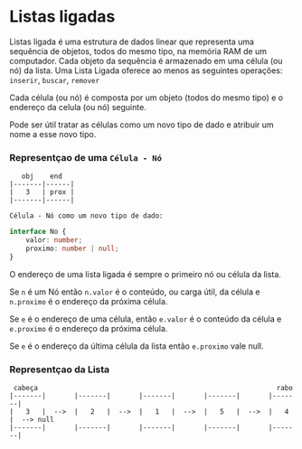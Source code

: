 # Listas ligadas

Listas ligada é uma estrutura de dados linear que representa uma sequência de objetos, todos do mesmo tipo, na memória RAM de um computador. Cada objeto da sequência é armazenado em uma célula (ou nó) da lista. Uma Lista Ligada oferece ao menos as seguintes operações: `inserir`, `buscar`, `remover`

Cada célula (ou nó) é composta por um objeto (todos do mesmo tipo) e o endereço da celula (ou nó) seguinte.

Pode ser útil tratar as células como um novo tipo de dado e atribuir um nome a esse novo tipo.

### Representçao de uma `Célula - Nó`

       obj    end
    |-------|------|
    |   3   | prox |
    |-------|------|

`Célula - Nó como um novo tipo de dado:`

```typescript
interface No {
    valor: number;
    proximo: number | null;
}
```

O endereço de uma lista ligada é sempre o primeiro nó ou célula da lista.

Se `n` é um Nó então `n.valor` é o conteúdo, ou carga útil, da célula e `n.proximo` é o endereço da próxima célula. 

Se `e` é o endereço de uma célula, então `e.valor` é o conteúdo da célula e `e.proximo` é o endereço da próxima célula. 

Se `e` é o endereço da última célula da lista então  `e.proximo` vale null.

### Representçao da Lista

     cabeça                                                           rabo
    |-------|       |-------|       |-------|       |-------|       |-------|
    |   3   |  -->  |   2   |  -->  |   1   |  -->  |   5   |  -->  |   4   |  --> null
    |-------|       |-------|       |-------|       |-------|       |-------|